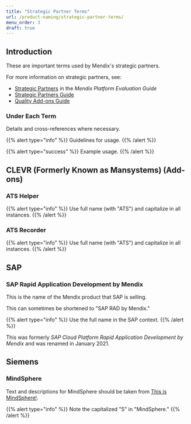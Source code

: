 ```yaml
---
title: "Strategic Partner Terms"
url: /product-naming/strategic-partner-terms/
menu_order: 3
draft: true
---
```


## Introduction

These are important terms used by Mendix's strategic partners.

For more information on strategic partners, see:

* [Strategic Partners](https://www.mendix.com/evaluation-guide/strategic-partners/) in the *Mendix Platform Evaluation Guide*
* [Strategic Partners Guide](/partners/)
* [Quality Add-ons Guide](/addons/)

### Under Each Term

Details and cross-references where necessary.

{{% alert type="info" %}}
Guidelines for usage.
{{% /alert %}}

{{% alert type="success" %}}
Example usage.
{{% /alert %}}

## CLEVR (Formerly Known as Mansystems) (Add-ons)

### ATS Helper

{{% alert type="info" %}}
Use full name (with "ATS") and capitalize in all instances.
{{% /alert %}}

### ATS Recorder

{{% alert type="info" %}}
Use full name (with "ATS") and capitalize in all instances.
{{% /alert %}}

## SAP

### SAP Rapid Application Development by Mendix

This is the name of the Mendix product that SAP is selling.

This can sometimes be shortened to "SAP RAD by Mendix."

{{% alert type="info" %}}
Use the full name in the SAP context.
{{% /alert %}}

This was formerly *SAP Cloud Platform Rapid Application Development by Mendix* and was renamed in January 2021.

## Siemens

### MindSphere

Text and descriptions for MindSphere should be taken from [This is MindSphere!](https://siemens.com/mindsphere).

{{% alert type="info" %}}
Note the capitalized "S" in "MindSphere."
{{% /alert %}}
